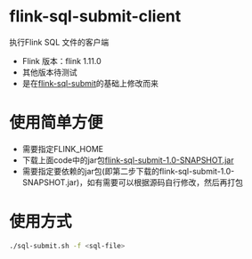 
# flink-sql-submit-client
执行Flink SQL 文件的客户端



- Flink 版本：flink 1.11.0
- 其他版本待测试
- 是在[flink-sql-submit](https://github.com/wuchong/flink-sql-submit)的基础上修改而来




# 使用简单方便
- 需要指定FLINK_HOME
- 下载上面code中的jar包[flink-sql-submit-1.0-SNAPSHOT.jar](https://github.com/Chengyanan1008/flink-sql-submit-client/blob/master/flink-sql-submit-1.0-SNAPSHOT.jar)
- 需要指定要依赖的jar包(即第二步下载的flink-sql-submit-1.0-SNAPSHOT.jar)，如有需要可以根据源码自行修改，然后再打包

# 使用方式

```sh
./sql-submit.sh -f <sql-file>
```
